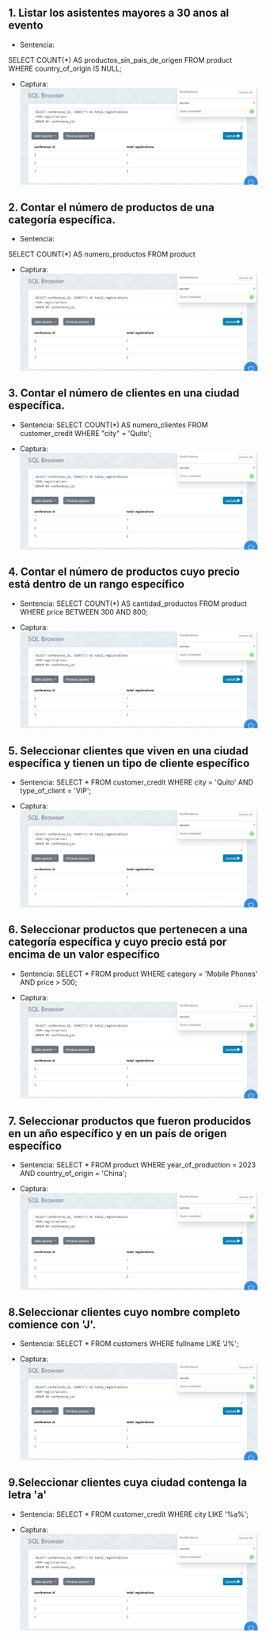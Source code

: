 ## 1. Listar los asistentes mayores a 30 anos al evento

- Sentencia: 

 SELECT COUNT(*) AS productos_sin_pais_de_origen
FROM product
WHERE country_of_origin IS NULL;

- Captura:
![alt text](image-1.png)

## 2. Contar el número de productos de una categoría específica.

- Sentencia: 

SELECT COUNT(*) AS numero_productos
FROM product


- Captura:
![alt text](image-2.png)

## 3. Contar el número de clientes en una ciudad específica.

- Sentencia: 
SELECT COUNT(*) AS numero_clientes
FROM customer_credit
WHERE "city" = 'Quito';

- Captura:
![alt text](image-3.png)

## 4. Contar el número de productos cuyo precio está dentro de un rango específico 
- Sentencia: 
SELECT COUNT(*) AS cantidad_productos
FROM product
WHERE price BETWEEN 300 AND 800;


- Captura:
![alt text](image-4.png)

## 5. Seleccionar clientes que viven en una ciudad específica y tienen un tipo de cliente específico
- Sentencia:
  SELECT *
FROM customer_credit
WHERE city = 'Quito' AND type_of_client = 'VIP';


- Captura:
![alt text](image-5.png)

## 6. Seleccionar productos que pertenecen a una categoría específica y cuyo precio está por encima de un valor específico
- Sentencia:
  SELECT *
FROM product
WHERE category = 'Mobile Phones' AND price > 500;



- Captura:
![alt text](image-6.png)

## 7. Seleccionar productos que fueron producidos en un año específico y en un país de origen específico
- Sentencia:
SELECT *
FROM product
WHERE year_of_production = 2023 AND country_of_origin = 'China';


- Captura:
![alt text](image-7.png)

## 8.Seleccionar clientes cuyo nombre completo comience con 'J'.
- Sentencia:
SELECT *
FROM customers
WHERE fullname LIKE 'J%';


- Captura:
![alt text](image-8.png)

## 9.Seleccionar clientes cuya ciudad contenga la letra 'a'
- Sentencia:
SELECT *
FROM customer_credit
WHERE city LIKE '%a%';


- Captura:
![alt text](image-9.png)


